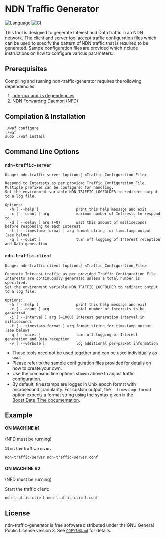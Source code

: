 # NDN Traffic Generator

![Language](https://img.shields.io/badge/C%2B%2B-17-blue)
[![CI](https://github.com/named-data/ndn-traffic-generator/actions/workflows/ci.yml/badge.svg)](https://github.com/named-data/ndn-traffic-generator/actions/workflows/ci.yml)

This tool is designed to generate Interest and Data traffic in an NDN network.
The client and server tool accept traffic configuration files which can be
used to specify the pattern of NDN traffic that is required to be generated.
Sample configuration files are provided which include instructions on how
to configure various parameters.

## Prerequisites

Compiling and running ndn-traffic-generator requires the following dependencies:

1. [ndn-cxx and its dependencies](https://docs.named-data.net/ndn-cxx/current/INSTALL.html)
2. [NDN Forwarding Daemon (NFD)](https://docs.named-data.net/NFD/current/INSTALL.html)

## Compilation & Installation

```shell
./waf configure
./waf
sudo ./waf install
```

## Command Line Options

### `ndn-traffic-server`

    Usage: ndn-traffic-server [options] <Traffic_Configuration_File>

    Respond to Interests as per provided Traffic_Configuration_File.
    Multiple prefixes can be configured for handling.
    Set the environment variable NDN_TRAFFIC_LOGFOLDER to redirect output to a log file.

    Options:
      -h [ --help ]                 print this help message and exit
      -c [ --count ] arg            maximum number of Interests to respond to
      -d [ --delay ] arg (=0)       wait this amount of milliseconds before responding to each Interest
      -t [ --timestamp-format ] arg format string for timestamp output (see below)
      -q [ --quiet ]                turn off logging of Interest reception and Data generation

### `ndn-traffic-client`

    Usage: ndn-traffic-client [options] <Traffic_Configuration_File>

    Generate Interest traffic as per provided Traffic_Configuration_File.
    Interests are continuously generated unless a total number is specified.
    Set the environment variable NDN_TRAFFIC_LOGFOLDER to redirect output to a log file.

    Options:
      -h [ --help ]                 print this help message and exit
      -c [ --count ] arg            total number of Interests to be generated
      -i [ --interval ] arg (=1000) Interest generation interval in milliseconds
      -t [ --timestamp-format ] arg format string for timestamp output (see below)
      -q [ --quiet ]                turn off logging of Interest generation and Data reception
      -v [ --verbose ]              log additional per-packet information

* These tools need not be used together and can be used individually as well.
* Please refer to the sample configuration files provided for details on how to create your own.
* Use the command line options shown above to adjust traffic configuration.
* By default, timestamps are logged in Unix epoch format with microsecond granularity.
  For custom output, the `--timestamp-format` option expects a format string using the syntax given in the
  [Boost.Date_Time documentation](https://www.boost.org/doc/libs/1_71_0/doc/html/date_time/date_time_io.html#date_time.format_flags).

## Example

#### ON MACHINE #1

(NFD must be running)

Start the traffic server:

```shell
ndn-traffic-server ndn-traffic-server.conf
```

#### ON MACHINE #2

(NFD must be running)

Start the traffic client:

```shell
ndn-traffic-client ndn-traffic-client.conf
```

## License

ndn-traffic-generator is free software distributed under the GNU General Public License version 3.
See [`COPYING.md`](COPYING.md) for details.
